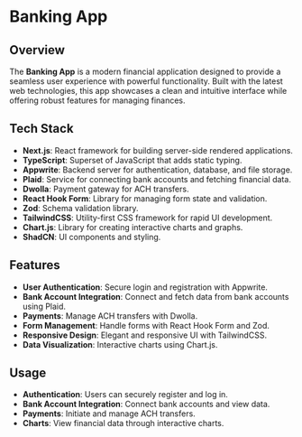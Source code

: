 # Banking App

## Overview

The **Banking App** is a modern financial application designed to provide a seamless user experience with powerful functionality. Built with the latest web technologies, this app showcases a clean and intuitive interface while offering robust features for managing finances.

## Tech Stack

- **Next.js**: React framework for building server-side rendered applications.
- **TypeScript**: Superset of JavaScript that adds static typing.
- **Appwrite**: Backend server for authentication, database, and file storage.
- **Plaid**: Service for connecting bank accounts and fetching financial data.
- **Dwolla**: Payment gateway for ACH transfers.
- **React Hook Form**: Library for managing form state and validation.
- **Zod**: Schema validation library.
- **TailwindCSS**: Utility-first CSS framework for rapid UI development.
- **Chart.js**: Library for creating interactive charts and graphs.
- **ShadCN**: UI components and styling.

## Features

- **User Authentication**: Secure login and registration with Appwrite.
- **Bank Account Integration**: Connect and fetch data from bank accounts using Plaid.
- **Payments**: Manage ACH transfers with Dwolla.
- **Form Management**: Handle forms with React Hook Form and Zod.
- **Responsive Design**: Elegant and responsive UI with TailwindCSS.
- **Data Visualization**: Interactive charts using Chart.js.

## Usage

- **Authentication**: Users can securely register and log in.
- **Bank Account Integration**: Connect bank accounts and view data.
- **Payments**: Initiate and manage ACH transfers.
- **Charts**: View financial data through interactive charts.
